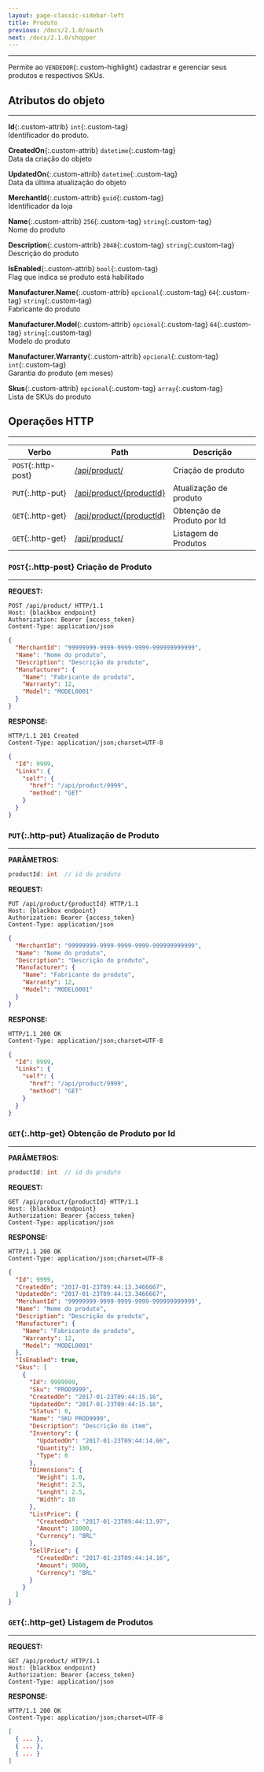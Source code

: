 ```yaml
---
layout: page-classic-sidebar-left
title: Produto
previous: /docs/2.1.0/oauth
next: /docs/2.1.0/shopper
---
```

---
  
Permite ao `VENDEDOR`{:.custom-highlight} cadastrar e gerenciar seus produtos e respectivos SKUs.  
  
  
<a name="attributes_product"></a>
  
## Atributos do objeto
-----------------------------------

**Id**{:.custom-attrib}  `int`{:.custom-tag}  
Identificador do produto.  

**CreatedOn**{:.custom-attrib}  `datetime`{:.custom-tag}  
Data da criação do objeto  

**UpdatedOn**{:.custom-attrib}  `datetime`{:.custom-tag}  
Data da última atualização do objeto

**MerchantId**{:.custom-attrib}  `guid`{:.custom-tag}  
Identificador da loja

**Name**{:.custom-attrib}  `256`{:.custom-tag}  `string`{:.custom-tag}  
Nome do produto

**Description**{:.custom-attrib}  `2048`{:.custom-tag}  `string`{:.custom-tag}  
Descrição do produto

**IsEnabled**{:.custom-attrib}  `bool`{:.custom-tag}  
Flag que indica se produto está habilitado

**Manufacturer.Name**{:.custom-attrib}  `opcional`{:.custom-tag}  `64`{:.custom-tag}  `string`{:.custom-tag}  
Fabricante do produto

**Manufacturer.Model**{:.custom-attrib}  `opcional`{:.custom-tag}  `64`{:.custom-tag}  `string`{:.custom-tag}  
Modelo do produto  

**Manufacturer.Warranty**{:.custom-attrib}  `opcional`{:.custom-tag}  `int`{:.custom-tag}  
Garantia do produto (em meses)  

**Skus**{:.custom-attrib}  `opcional`{:.custom-tag}  `array`{:.custom-tag}  
Lista de SKUs do produto  
  
  
<a style="float: right;" href="#attributes_product"><i class="fa fa-angle-double-up fa-fw"></i></a>

<a name="http_operations"></a>

## Operações HTTP
-----------------------------------

Verbo | Path | Descrição | 
------------ | ------------- | -------------
`POST`{:.http-post} | [/api/product/](#post_product) | Criação de produto  | 
`PUT`{:.http-put} | [/api/product/{productId}](#put_product) | Atualização de produto  | 
`GET`{:.http-get} | [/api/product/{productId}](#getbyid_product) | Obtenção de Produto por Id  | 
`GET`{:.http-get} | [/api/product/](#get_product) | Listagem de Produtos  | 
  

<a name="post_product"></a>

### `POST`{:.http-post} Criação de Produto 
-------------------------------------------

**REQUEST:**  

``` http
POST /api/product/ HTTP/1.1
Host: {blackbox endpoint}
Authorization: Bearer {access_token}
Content-Type: application/json
```

``` json
{
  "MerchantId": "99999999-9999-9999-9999-999999999999",
  "Name": "Nome do produto",
  "Description": "Descrição do produto",
  "Manufacturer": {
    "Name": "Fabricante do produto", 
    "Warranty": 12,
    "Model": "MODEL0001"
  }
}
```

**RESPONSE:**  

``` http
HTTP/1.1 201 Created
Content-Type: application/json;charset=UTF-8
```
``` json
{
  "Id": 9999,
  "Links": {
    "self": {
      "href": "/api/product/9999",
      "method": "GET"
    }
  }
}
```
  
<a style="float: right;" href="#http_operations"><i class="fa fa-angle-double-up fa-fw"></i></a>
  
<a name="put_product"></a>

### `PUT`{:.http-put} Atualização de Produto 
-------------------------------------------
  
**PARÂMETROS:**  

``` csharp
productId: int  // id do produto
```

**REQUEST:**  

``` http
PUT /api/product/{productId} HTTP/1.1
Host: {blackbox endpoint}
Authorization: Bearer {access_token}
Content-Type: application/json
```

``` json
{
  "MerchantId": "99999999-9999-9999-9999-999999999999",
  "Name": "Nome do produto",
  "Description": "Descrição do produto",
  "Manufacturer": {
    "Name": "Fabricante do produto", 
    "Warranty": 12,  
    "Model": "MODEL0001" 
  }
}
```

**RESPONSE:**  

``` http
HTTP/1.1 200 OK
Content-Type: application/json;charset=UTF-8
```
``` json
{
  "Id": 9999,
  "Links": {
    "self": {
      "href": "/api/product/9999",
      "method": "GET"
    }
  }
}
```
  
<a style="float: right;" href="#http_operations"><i class="fa fa-angle-double-up fa-fw"></i></a>
  
<a name="getbyid_product"></a>

### `GET`{:.http-get} Obtenção de Produto por Id
-------------------------------------------------

**PARÂMETROS:**  

``` csharp
productId: int  // id do produto
```

**REQUEST:**  

``` http
GET /api/product/{productId} HTTP/1.1
Host: {blackbox endpoint}
Authorization: Bearer {access_token}
Content-Type: application/json
```

**RESPONSE:**  

``` http
HTTP/1.1 200 OK
Content-Type: application/json;charset=UTF-8
```
``` json
{
  "Id": 9999,
  "CreatedOn": "2017-01-23T09:44:13.3466667",
  "UpdatedOn": "2017-01-23T09:44:13.3466667",
  "MerchantId": "99999999-9999-9999-9999-999999999999",
  "Name": "Nome do produto",
  "Description": "Descrição do produto",
  "Manufacturer": {
    "Name": "Fabricante do produto",
    "Warranty": 12,
    "Model": "MODEL0001"
  },
  "IsEnabled": true,
  "Skus": [
    {
      "Id": 9999999,
      "Sku": "PROD9999",
      "CreatedOn": "2017-01-23T09:44:15.16",
      "UpdatedOn": "2017-01-23T09:44:15.16",
      "Status": 0,
      "Name": "SKU PROD9999",
      "Description": "Descrição do item",
      "Inventory": {
        "UpdatedOn": "2017-01-23T09:44:14.66",
        "Quantity": 100,
        "Type": 0
      },
      "Dimensions": {
        "Weight": 1.0,
        "Height": 2.5,
        "Lenght": 2.5,
        "Width": 10
      },
      "ListPrice": {
        "CreatedOn": "2017-01-23T09:44:13.97",
        "Amount": 10000,
        "Currency": "BRL"
      },
      "SellPrice": {
        "CreatedOn": "2017-01-23T09:44:14.16",
        "Amount": 9000,
        "Currency": "BRL"
      }
    }
  ]
}
```
  
<a style="float: right;" href="#http_operations"><i class="fa fa-angle-double-up fa-fw"></i></a>
  
<a name="get_product"></a>

### `GET`{:.http-get} Listagem de Produtos
-------------------------------------------------

**REQUEST:**  

``` http
GET /api/product/ HTTP/1.1
Host: {blackbox endpoint}
Authorization: Bearer {access_token}
Content-Type: application/json
```

**RESPONSE:**  

``` http
HTTP/1.1 200 OK
Content-Type: application/json;charset=UTF-8
```
``` json
[
  { ... },
  { ... },
  { ... }
]
```
  
<a style="float: right;" href="#http_operations"><i class="fa fa-angle-double-up fa-fw"></i></a>
  

